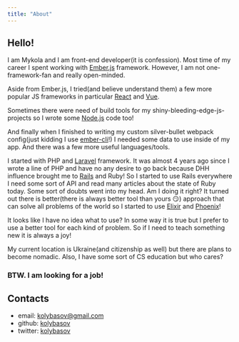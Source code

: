```yaml
---
title: "About"
---
```


## Hello!

I am Mykola and I am front-end developer(it is confession).
Most time of my career I spent working with [Ember.js](https://emberjs.com) framework.
However, I am not one-framework-fan and really open-minded. 

Aside from Ember.js, I tried(and believe understand them) a few more popular JS
frameworks in particular [React](https://reactjs.org/) and [Vue](https://vuejs.org/).

Sometimes there were need of build tools for my shiny-bleeding-edge-js-projects 
so I wrote some [Node.js](https://nodejs.org/) code too!

And finally when I finished to writing my custom silver-bullet
webpack config(just kidding I use [ember-cli](https://ember-cli.com/)!) I needed
some data to use inside of my app. And there was a few more useful languages/tools.

I started with PHP and [Laravel](https://laravel.com/) framework. It was almost 4 years ago since I wrote
a line of PHP and have no any desire to go back because DHH influence brought me 
to [Rails](http://rubyonrails.org/) and Ruby! So I started to use Rails everywhere I need some sort of API 
and read many articles about the state of Ruby today. Some sort of doubts went into 
my head. Am I doing it right? It turned out there is better(there is always better
tool than yours :smirk:) approach that can solve all problems of the world so 
I started to use [Elixir](https://elixir-lang.org/) and [Phoenix](http://phoenixframework.org/)!

It looks like I have no idea what to use? In some way it is true but I prefer to
use a better tool for each kind of problem. So if I need to teach something new
it is always a joy!

My current location is Ukraine(and citizenship as well) but there are plans to
become nomadic. Also, I have some sort of CS education but who cares?

### BTW. I am looking for a job!

## Contacts

- email: [kolybasov@gmail.com](mailto:kolybasov@gmail.com)
- github: [kolybasov](https://github.com/kolybasov)
- twitter: [kolybasov](https://twitter.com/kolybasov)
